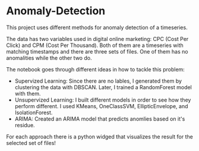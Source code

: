 # Anomaly-Detection
This project uses different methods for anomaly detection of a timeseries. 

The data has two variables used in digital online marketing: CPC (Cost Per Click) and CPM (Cost Per Thousand). Both of them are a timeseries with matching timestamps and there are three sets of files. One of them has no anomalities while the other two do.

The notebook goes through different ideas in how to tackle this problem:
- Supervized Learning: Since there are no lables, I generated them by clustering the data with DBSCAN. Later, I trained a RandomForest model with them.
- Unsupervized Learning: I built different models in order to see how they perform different. I used KMeans, OneClassSVM, EllipticEnvelope, and IsolationForest.
- ARIMA: Created an ARIMA model that predicts anomlies based on it's residue.

For each approach there is a python widged that visualizes the result for the selected set of files!
